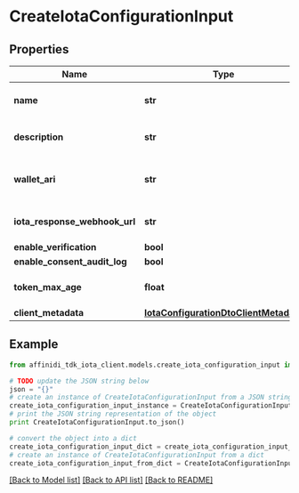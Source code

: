 # CreateIotaConfigurationInput

## Properties

| Name                          | Type                                                                            | Description                              | Notes      |
| ----------------------------- | ------------------------------------------------------------------------------- | ---------------------------------------- | ---------- |
| **name**                      | **str**                                                                         | The name of the configuration            |
| **description**               | **str**                                                                         | Description of the configuration         | [optional] |
| **wallet_ari**                | **str**                                                                         | The wallet Ari that will be used to sign |
| **iota_response_webhook_url** | **str**                                                                         | webhook to call when data is ready       | [optional] |
| **enable_verification**       | **bool**                                                                        |                                          |
| **enable_consent_audit_log**  | **bool**                                                                        |                                          |
| **token_max_age**             | **float**                                                                       | token time to live in seconds            | [optional] |
| **client_metadata**           | [**IotaConfigurationDtoClientMetadata**](IotaConfigurationDtoClientMetadata.md) |                                          |

## Example

```python
from affinidi_tdk_iota_client.models.create_iota_configuration_input import CreateIotaConfigurationInput

# TODO update the JSON string below
json = "{}"
# create an instance of CreateIotaConfigurationInput from a JSON string
create_iota_configuration_input_instance = CreateIotaConfigurationInput.from_json(json)
# print the JSON string representation of the object
print CreateIotaConfigurationInput.to_json()

# convert the object into a dict
create_iota_configuration_input_dict = create_iota_configuration_input_instance.to_dict()
# create an instance of CreateIotaConfigurationInput from a dict
create_iota_configuration_input_from_dict = CreateIotaConfigurationInput.from_dict(create_iota_configuration_input_dict)
```

[[Back to Model list]](../README.md#documentation-for-models) [[Back to API list]](../README.md#documentation-for-api-endpoints) [[Back to README]](../README.md)
